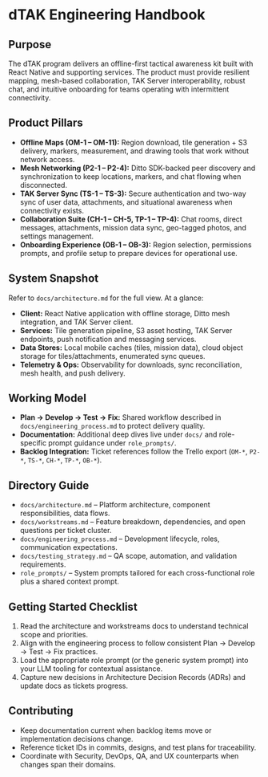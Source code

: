# dTAK Engineering Handbook

## Purpose
The dTAK program delivers an offline-first tactical awareness kit built with React Native and supporting services. The product must provide resilient mapping, mesh-based collaboration, TAK Server interoperability, robust chat, and intuitive onboarding for teams operating with intermittent connectivity.

## Product Pillars
- **Offline Maps (OM-1 – OM-11):** Region download, tile generation + S3 delivery, markers, measurement, and drawing tools that work without network access.
- **Mesh Networking (P2-1 – P2-4):** Ditto SDK-backed peer discovery and synchronization to keep locations, markers, and chat flowing when disconnected.
- **TAK Server Sync (TS-1 – TS-3):** Secure authentication and two-way sync of user data, attachments, and situational awareness when connectivity exists.
- **Collaboration Suite (CH-1 – CH-5, TP-1 – TP-4):** Chat rooms, direct messages, attachments, mission data sync, geo-tagged photos, and settings management.
- **Onboarding Experience (OB-1 – OB-3):** Region selection, permissions prompts, and profile setup to prepare devices for operational use.

## System Snapshot
Refer to `docs/architecture.md` for the full view. At a glance:
- **Client:** React Native application with offline storage, Ditto mesh integration, and TAK Server client.
- **Services:** Tile generation pipeline, S3 asset hosting, TAK Server endpoints, push notification and messaging services.
- **Data Stores:** Local mobile caches (tiles, mission data), cloud object storage for tiles/attachments, enumerated sync queues.
- **Telemetry & Ops:** Observability for downloads, sync reconciliation, mesh health, and push delivery.

## Working Model
- **Plan → Develop → Test → Fix:** Shared workflow described in `docs/engineering_process.md` to protect delivery quality.
- **Documentation:** Additional deep dives live under `docs/` and role-specific prompt guidance under `role_prompts/`.
- **Backlog Integration:** Ticket references follow the Trello export (`OM-*`, `P2-*`, `TS-*`, `CH-*`, `TP-*`, `OB-*`).

## Directory Guide
- `docs/architecture.md` – Platform architecture, component responsibilities, data flows.
- `docs/workstreams.md` – Feature breakdown, dependencies, and open questions per ticket cluster.
- `docs/engineering_process.md` – Development lifecycle, roles, communication expectations.
- `docs/testing_strategy.md` – QA scope, automation, and validation requirements.
- `role_prompts/` – System prompts tailored for each cross-functional role plus a shared context prompt.

## Getting Started Checklist
1. Read the architecture and workstreams docs to understand technical scope and priorities.
2. Align with the engineering process to follow consistent Plan → Develop → Test → Fix practices.
3. Load the appropriate role prompt (or the generic system prompt) into your LLM tooling for contextual assistance.
4. Capture new decisions in Architecture Decision Records (ADRs) and update docs as tickets progress.

## Contributing
- Keep documentation current when backlog items move or implementation decisions change.
- Reference ticket IDs in commits, designs, and test plans for traceability.
- Coordinate with Security, DevOps, QA, and UX counterparts when changes span their domains.
